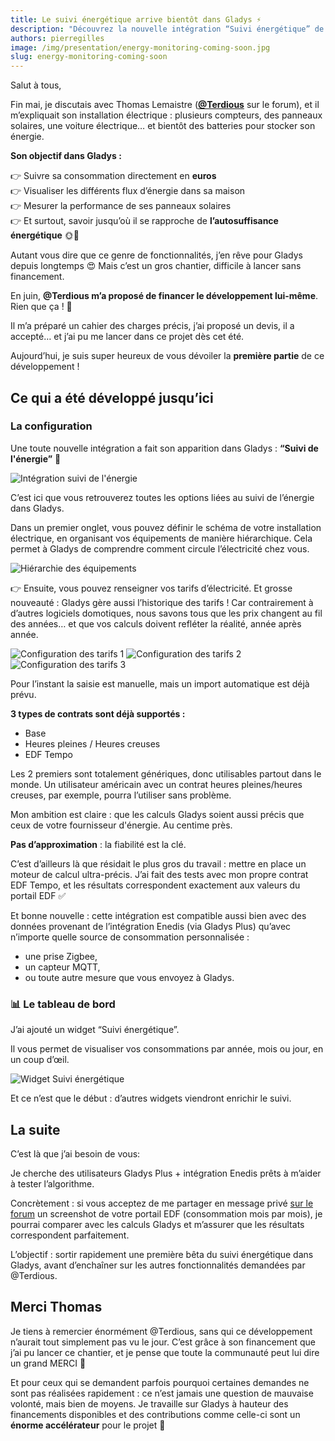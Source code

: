 ```yaml
---
title: Le suivi énergétique arrive bientôt dans Gladys ⚡️
description: "Découvrez la nouvelle intégration “Suivi énergétique” de Gladys : suivez votre consommation électrique au centime près et participez aux tests !"
authors: pierregilles
image: /img/presentation/energy-monitoring-coming-soon.jpg
slug: energy-monitoring-coming-soon
---
```


Salut à tous,

Fin mai, je discutais avec Thomas Lemaistre ([**@Terdious**](https://community.gladysassistant.com/u/terdious/summary) sur le forum), et il m’expliquait son installation électrique : plusieurs compteurs, des panneaux solaires, une voiture électrique… et bientôt des batteries pour stocker son énergie.

**Son objectif dans Gladys :**

👉 Suivre sa consommation directement en **euros**\
👉 Visualiser les différents flux d’énergie dans sa maison\
👉 Mesurer la performance de ses panneaux solaires\
👉 Et surtout, savoir jusqu’où il se rapproche de **l’autosuffisance énergétique** 🌞🔋

Autant vous dire que ce genre de fonctionnalités, j’en rêve pour Gladys depuis longtemps 😍 Mais c’est un gros chantier, difficile à lancer sans financement.

En juin, **@Terdious m’a proposé de financer le développement lui-même**. Rien que ça ! 🎉

Il m’a préparé un cahier des charges précis, j’ai proposé un devis, il a accepté… et j’ai pu me lancer dans ce projet dès cet été.

Aujourd’hui, je suis super heureux de vous dévoiler la **première partie** de ce développement !

## Ce qui a été développé jusqu’ici

### La configuration

Une toute nouvelle intégration a fait son apparition dans Gladys : **“Suivi de l'énergie”** 🎉

![Intégration suivi de l'énergie](../../../static/img/articles/fr/energy-monitoring-coming-soon/energy-monitoring-integration.png)

C’est ici que vous retrouverez toutes les options liées au suivi de l’énergie dans Gladys.

Dans un premier onglet, vous pouvez définir le schéma de votre installation électrique, en organisant vos équipements de manière hiérarchique. Cela permet à Gladys de comprendre comment circule l’électricité chez vous.

![Hiérarchie des équipements](../../../static/img/articles/fr/energy-monitoring-coming-soon/device-features-hierarchy.png)

👉 Ensuite, vous pouvez renseigner vos tarifs d’électricité. Et grosse nouveauté : Gladys gère aussi l’historique des tarifs ! Car contrairement à d’autres logiciels domotiques, nous savons tous que les prix changent au fil des années… et que vos calculs doivent refléter la réalité, année après année.

![Configuration des tarifs 1](../../../static/img/articles/fr/energy-monitoring-coming-soon/configure-prices-1.png)
![Configuration des tarifs 2](../../../static/img/articles/fr/energy-monitoring-coming-soon/configure-prices-2.png)
![Configuration des tarifs 3](../../../static/img/articles/fr/energy-monitoring-coming-soon/configure-prices-3.png)

Pour l’instant la saisie est manuelle, mais un import automatique est déjà prévu.

**3 types de contrats sont déjà supportés :**

- Base
- Heures pleines / Heures creuses
- EDF Tempo

Les 2 premiers sont totalement génériques, donc utilisables partout dans le monde. Un utilisateur américain avec un contrat heures pleines/heures creuses, par exemple, pourra l’utiliser sans problème.

Mon ambition est claire : que les calculs Gladys soient aussi précis que ceux de votre fournisseur d'énergie. Au centime près.

**Pas d’approximation** : la fiabilité est la clé.

C’est d’ailleurs là que résidait le plus gros du travail : mettre en place un moteur de calcul ultra-précis. J’ai fait des tests avec mon propre contrat EDF Tempo, et les résultats correspondent exactement aux valeurs du portail EDF ✅

Et bonne nouvelle : cette intégration est compatible aussi bien avec des données provenant de l’intégration Enedis (via Gladys Plus) qu’avec n’importe quelle source de consommation personnalisée :

- une prise Zigbee,
- un capteur MQTT,
- ou toute autre mesure que vous envoyez à Gladys.

### 📊 **Le tableau de bord**

J’ai ajouté un widget “Suivi énergétique”.

Il vous permet de visualiser vos consommations par année, mois ou jour, en un coup d’œil.

![Widget Suivi énergétique](../../../static/img/articles/fr/energy-monitoring-coming-soon/dashboard-widget.png)

Et ce n’est que le début : d’autres widgets viendront enrichir le suivi.

## **La suite**

C’est là que j’ai besoin de vous:

Je cherche des utilisateurs Gladys Plus + intégration Enedis prêts à m’aider à tester l’algorithme.

Concrètement : si vous acceptez de me partager en message privé [sur le forum](https://community.gladysassistant.com/) un screenshot de votre portail EDF (consommation mois par mois), je pourrai comparer avec les calculs Gladys et m’assurer que les résultats correspondent parfaitement.

L’objectif : sortir rapidement une première bêta du suivi énergétique dans Gladys, avant d’enchaîner sur les autres fonctionnalités demandées par @Terdious.

## **Merci Thomas**

Je tiens à remercier énormément @Terdious, sans qui ce développement n’aurait tout simplement pas vu le jour. C’est grâce à son financement que j’ai pu lancer ce chantier, et je pense que toute la communauté peut lui dire un grand MERCI 🙌

Et pour ceux qui se demandent parfois pourquoi certaines demandes ne sont pas réalisées rapidement : ce n’est jamais une question de mauvaise volonté, mais bien de moyens. Je travaille sur Gladys à hauteur des financements disponibles et des contributions comme celle-ci sont un **énorme accélérateur** pour le projet 🚀

